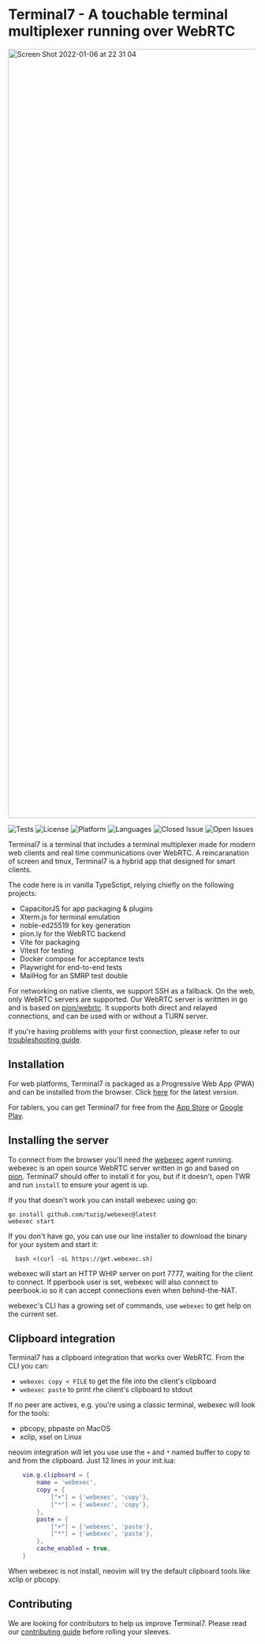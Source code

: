 # Terminal7 - A touchable terminal multiplexer running over WebRTC

<img width="1559" alt="Screen Shot 2022-01-06 at 22 31 04"
src="https://user-images.githubusercontent.com/36852/148447779-959c7c92-d542-4737-9161-bfe009dc746a.png">  

![Tests](https://github.com/tuzig/terminal7/actions/workflows/validate.yml/badge.svg)
![License](https://img.shields.io/badge/license-GPL-green)
![Platform](https://img.shields.io/badge/platform-web-blue)
![Languages](https://img.shields.io/github/languages/top/tuzig/terminal7)
![Closed
Issue](https://img.shields.io/github/issues-closed/tuzig/terminal7?color=A0A0A0)
![Open Issues](https://img.shields.io/github/issues/tuzig/terminal7)

Terminal7 is a terminal that includes a terminal multiplexer made for modern
web clients and real time communications over WebRTC. 
A reincaranation of screen and tmux, Terminal7 is a hybrid
app that designed for smart clients.

The code here is in vanilla TypeSctipt, relying chiefly on the following projects:

- CapacitorJS for app packaging & plugins
- Xterm.js for terminal emulation
- noble-ed25519 for key generation
- pion.ly for the WebRTC backend
- Vite for packaging
- Vitest for testing
- Docker compose for acceptance tests
- Playwright for end-to-end tests
- MailHog for an SMRP test double

For networking on native clients, we support SSH as a fallback.
On the web, only WebRTC servers are supported.
Our WebRTC server is writtten in go and is based on 
[pion/webrtc](https://github.com/pion/webrtc).
It supports both direct and relayed connections, and can be used with or without a TURN server.

If you're having problems with your first connection, please refer to our 
[troubleshooting guide](https://github.com/tuzig/terminal7/blob/master/docs/troubleshooting.md).

## Installation
For web platforms, Terminal7 is packaged as a Progressive Web App (PWA) and can be installed from the browser.
Click [here](https://pwa.terminal7.dev) for the latest version.

For tablers, you can get Terminal7 for free from the 
[App Store](https://apps.apple.com/il/app/terminal7/id1532882447) or
[Google Play](https://play.google.com/store/apps/details?id=dev.terminal).

## Installing the server

To connect from the browser you'll need the [webexec](https://github.com/tuzig/webexec) agent running.
webexec is an
open source WebRTC server written in go and based on [pion](https://pion.ly).
Terminal7 should offer to install it for you, but if it doesn't,
open TWR and run `install` to ensure your agent is up.

If you that doesn't work you can install webexec using go:

```console
go install github.com/tuzig/webexec@latest
webexec start
```

If you don't have go, you can use our line installer to download the binary for your system and start it:

```console
  bash <(curl -sL https://get.webexec.sh)
```

webexec will start an HTTP WHIP server on port 7777, waiting for the client to connect.
If pperbook user is set, webexec will also connect to peerbook.io so it can accept connections
even when behind-the-NAT.

webexec's CLI has a growing set of commands, use `webexec` to get help on the current set.

## Clipboard integration

Terminal7 has a clipboard integration that works over WebRTC.
From the CLI you can:

- `webexec copy < FILE` to get the file into the client's clipboard
- `webexec paste` to print rhe client's clipboard to stdout

If no peer are actives, e.g. you're using a classic terminal, webexec will look for the tools:

- pbcopy, pbpaste on MacOS
- xclip, xsel on Linux

neovim integration will let you use use the `+` and `*` named buffer 
to copy to and from the clipboard. Just 12 lines in your init.lua:

```lua
    vim.g.clipboard = {
        name = 'webexec',
        copy = {
            ["+"] = {'webexec', 'copy'},
            ["*"] = {'webexec', 'copy'},
        },
        paste = {
            ["+"] = {'webexec', 'paste'},
            ["*"] = {'webexec', 'paste'},
        },
        cache_enabled = true,
    }
```

When webexec is not install, neovim will try the default clipboard tools like xclip or pbcopy.

## Contributing

We are looking for contributors to help us improve Terminal7.
Please read our [contributing guide](./CONTRIBUTING.md) before rolling your sleeves.
